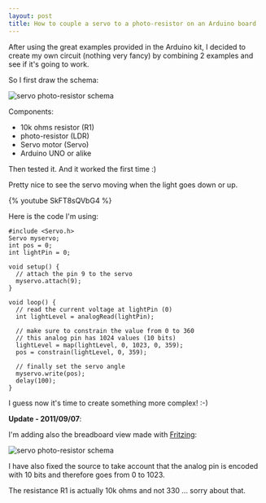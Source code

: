 ```yaml
---
layout: post
title: How to couple a servo to a photo-resistor on an Arduino board
---
```


After using the great examples provided in the Arduino kit, I decided to create my own circuit (nothing very fancy) by combining 2 examples and see if it's going to work.

So I first draw the schema:

![servo photo-resistor schema](/post/servo-photoresistor-arduino/media/servo_photoresistor2_schem.png)

Components:

 - 10k ohms resistor (R1)
 - photo-resistor (LDR)
 - Servo motor (Servo)
 - Arduino UNO or alike

Then tested it. And it worked the first time :)

Pretty nice to see the servo moving when the light goes down or up.

{% youtube SkFT8sQVbG4 %}

Here is the code I'm using:

    #include <Servo.h>    
    Servo myservo;
    int pos = 0;
    int lightPin = 0;
    
    void setup() {
      // attach the pin 9 to the servo
      myservo.attach(9);
    }
    
    void loop() {
      // read the current voltage at lightPin (0) 
      int lightLevel = analogRead(lightPin); 
      
      // make sure to constrain the value from 0 to 360 
      // this analog pin has 1024 values (10 bits)
      lightLevel = map(lightLevel, 0, 1023, 0, 359);
      pos = constrain(lightLevel, 0, 359);
      
      // finally set the servo angle
      myservo.write(pos);
      delay(100);
    }

I guess now it's time to create something more complex! :-)

**Update - 2011/09/07**:

I'm adding also the breadboard view made with [Fritzing](http://fritzing.org/):


![servo photo-resistor schema](/post/servo-photoresistor-arduino/media/servo_photoresistor2_bb.png)

I have also fixed the source to take account that the analog pin is encoded with 10 bits and therefore goes from 0 to 1023.

The resistance R1 is actually 10k ohms and not 330 ... sorry about that.